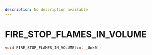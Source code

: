 ```yaml
---
description: No description available 
---
```


# FIRE_STOP_FLAMES_IN_VOLUME

```cpp
void FIRE_STOP_FLAMES_IN_VOLUME(int _Unk0);
```